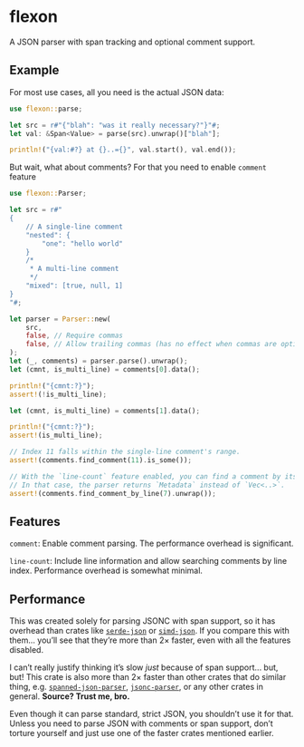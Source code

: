 # flexon
A JSON parser with span tracking and optional comment support.

## Example
For most use cases, all you need is the actual JSON data:
```rs
use flexon::parse;

let src = r#"{"blah": "was it really necessary?"}"#;
let val: &Span<Value> = parse(src).unwrap()["blah"];

println!("{val:#?} at {}..={}", val.start(), val.end());
```
But wait, what about comments? For that you need to enable `comment` feature
```rs
use flexon::Parser;

let src = r#"
{
    // A single-line comment
    "nested": {
        "one": "hello world"
    }
    /*
     * A multi-line comment
     */
    "mixed": [true, null, 1]
}
"#;

let parser = Parser::new(
    src,
    false, // Require commas
    false, // Allow trailing commas (has no effect when commas are optional)
);
let (_, comments) = parser.parse().unwrap();
let (cmnt, is_multi_line) = comments[0].data();

println!("{cmnt:?}");
assert!(!is_multi_line);

let (cmnt, is_multi_line) = comments[1].data();

println!("{cmnt:?}");
assert!(is_multi_line);

// Index 11 falls within the single-line comment's range.
assert!(comments.find_comment(11).is_some());

// With the `line-count` feature enabled, you can find a comment by its line index.
// In that case, the parser returns `Metadata` instead of `Vec<..>`.
assert!(comments.find_comment_by_line(7).unwrap());
```

## Features

`comment`: Enable comment parsing. The performance overhead is significant.

`line-count`: Include line information and allow searching comments by line index. Performance overhead is somewhat minimal.

## Performance
This was created solely for parsing JSONC with span support, so it has overhead than crates like [`serde-json`](https://crates.io/crates/serde_json) or [`simd-json`](https://crates.io/crates/simd-json). If you compare this with them... you’ll see that they’re more than 2× faster, even with all the features disabled.

I can’t really justify thinking it’s slow *just* because of span support... but, but! This crate is also more than 2× faster than other crates that do similar thing, e.g. [`spanned-json-parser`](https://crates.io/crates/spanned_json_parser), [`jsonc-parser`](https://crates.io/crates/jsonc-parser), or any other crates in general. **Source? Trust me, bro.**

Even though it can parse standard, strict JSON, you shouldn’t use it for that. Unless you need to parse JSON with comments or span support, don’t torture yourself and just use one of the faster crates mentioned earlier.
